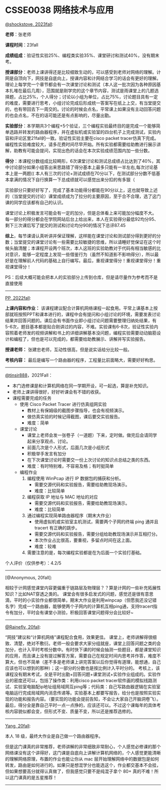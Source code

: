 
# CSSE0038 网络技术与应用

[@shockstove, 2023fall](https://github.com/shockstove):

**老师**：张老师

**课程时间**：23fall

**成绩组成**：验证性实验25%、编程类实验35%、课堂研讨和测试40%，没有期末考。

**授课部分**：老师上课讲得还是比较细致生动的，可以感受到老师对网络的理解。计网是自顶向下，网技是自底向上，授课内容和计网结合学习的话会有更好的理解。理论上每学完一个章节都会有一次课堂讨论和测试（本人这一批次因为各种原因基本扎堆在最后几周），范围就是刚学完的这个章节内容，测试是雨课堂上的几题选择题，占比25%，个人得分；讨论以小组为单位，占比75%，讨论题目具有一定的难度，需要进行思考，小组讨论完成后形成统一答案写在纸上上交，有当堂提交的，也有带回去下一周交的。讨论的时候会点名，平常课上如果没有主动回答问题的也会点名，不在的话可能还是有点影响的，尽量出勤。

**实验部分**：本学期共3个编程+5个验证，三个编程实验最终目的是完成一个能够简单选路并转发的路由器程序，并在虚拟机或实验室的四台机子上完成测试，实验内容和评论区里21fall的一致。验证性实验主要在cisco packet tracer仿真下完成。编程性实验难度较大，请多花费时间尽早开始。所有实验都需要给助教进行展示讲解，助教有可能会提问，实现出色的话会在本次实验成绩范围内加一些分数。

**得分**：本课程分数组成比较畸形，6次课堂讨论和测试总成绩占比达到了40%，其中讨论部分如果小组答出来思路错了得分基本上最多只能有一半左右,每次讨论基本上是一两题(( 本人有三次的讨论+测试成绩在70分以下，在测试部分分数不低基本拿满的情况下自行换算一下总成绩就可以感觉出来分扣的有多狠（

实验部分只要好好写了，完成了基本功能得分都能在90分以上，这也就导致上述的（当堂提交的讨论）课堂成绩成为了拉分的主要原因，至于合不合理，选了这门课的同学应该都有自己的认识。

课堂讨论上积极发言可能会有一定的加分，但是总体看上来可能加分幅度不大。
每一部分的得分都会在学院网站后台上给出来，本人在实验得分最低92均分95、剩下三次课后写了提交的测试和讨论均分90的情况下总评87.45

**综上**，每节课请认真听讲并保证理解，这样能在课堂讨论和测试部分得到更好的分数；当堂提交的课堂讨论有一些需要比较敏捷的思维，所以请睡好觉保证在这个时候头脑清醒；本课程开设两个班次，本人这班的实验助教对于代码有相当敏感的比对意识，能够一定程度上发现一些借鉴行为（虽然不知道影不影响得分），所以最好是在理解前人代码的基础上自行编写。最后，重视课堂得分！重视课堂得分！重视课堂得分！

PS：后续大概可能会把本人的实验部分上传到仓库，但是请尽量作为参考而不是直接使用


---

[PP, 2022fall](mailto:1741857712@qq.com):

**上课内容和作业：** 该课程建议配合计算机网络课程一起食用。平常上课基本上按部就班按照PPT和课本进行的，课程中会有提问和小组讨论的环境，需要发表讨论结果并回答问题的。课后会有书面作业即小组讨论问题需要整理归纳处结果，有5-6次，题目基本都是贴合刚讲过的内容，不难。实验课有6-8次，验证性实验内容照着老师发的视频讲解和书上的详细讲解基本没问题，编程实验需要动动脑筋设计和编程了，但也是可以完成的，都需要给助教展示、讲解并写实验报告。

**授课老师：** 张建忠老师，互动性很高，但是说实话给分比较一般。

**考核内容：** 最后是编写一个路由器的程序，工程量比前面略大，需要好好构思。

---

[@tinsir888](https://github.com/tinsir888)，2021Fall：

- 本门选修课是和计算机网络在同一学期开设，可一起选，算是补充知识。
- 老师上课讲得很好，好好听课会有不错的收获。
- 课程需要完成的任务
  - 使用 Cisco Packet Tracer 进行仿真组网实验
    - 教材上有保姆级的截图步骤指导，也会有视频演示。
    - 做仿真实验的时候记得截图，课后要交实验报告。
    - 难度：简单
  - 课堂讨论
    - 课堂上老师会发一张卷子（一道题）下来，定时做。做完后会请同学起来分享观点、讨论。
    - 前面几次是个人形式，后面几次是小组形式
    - 积极举手发言有加分
    - 在下次课堂讨论时需要交一份上次讨论的知识点总结之类的东西。
    - 难度：有时特别难，不容易及格；有时挺简单
  - 编程作业
    1. 编程使用 WinPcap 进行 IP 数据包的捕获和分析。
       - 需要交源代码和实验报告，需要给助教现场演示。
       - 难度：比较简单
    2. 编程获取 IP 地址与 MAC 地址的对应
       - 需要交源代码和实验报告，需要给助教现场演示。
       - 难度：比较简单
    3. 通过编程实现简单路由器程序（期末大作业）
       - 使用虚拟机或实验室主机测试，需要两个子网的终端 ping 通并且 tracert 有正确的跳步。
       - 需要交源代码和实验报告，需要分组给助教现场演示并互相打分。
       - 本次作业占比很高，要重视，多留点时间在这上面。
       - 难度：较难
    4. 需要注意的是，每次编程实验都是在为后面一个实验打基础。

个人评价（仅供参考）：4.2/5

---

[@Anonymous, 20fall]:

相较于计网感觉课堂内容更偏重于链路层及物理层？？算是计网的一些补充拓展性知识？比如NAT穿透之类的。
课堂会有很多启发式的问题，感觉还是很有意思滴，平时的小实验作业都很简单，期末大作业是利用winpcap（但愿我还没记错名字）完成一个路由器，能够使两个子网内的计算机互相ping通，支持tracert指令有加分，平时会有课堂小测验，积极回答课堂问题得分会比较好~

---

[@Rainefly, 20fall](https://github.com/Rainefly):

“网技”建议和“计算机网络”课程配合食用，效果更佳。
课堂上，老师讲解得很细致、清楚，绝对不敷衍。老师一般会要求大家分组就座，课堂上回答问题之类的会加分，也计入平时考核分数中。有时快下课的时候会抽测一些题目，都是课堂知识的应用，而且课上没有提过解答方案，需要自己在规定时间内思考并作答，难度不算大，但也不简单（差不多是老师课上讲完答案以后你觉得有道理，能想通，自己应该也可以想到的那种）；这一部分的分数也是按比例计入平时分的。
考核上，该课程没有期末考试，全是平时出勤+回答问题+课堂测试+实验作业组成的。实验作业的密度还可以，包括了操作类：利用cisco packet tracer软件画的模拟线路测试、实验室电脑配ip地址组局域网互ping等；代码类：自己写路由器逻辑在实验室电脑运行完成局域网内消息传递等。实验基本上都要写报告，给分也是按照实验实现的功能和报告内容。（要实现的功能会提前告知，不会让大家自己开脑洞卷飞）。
最后，得分全是靠自己平时一点一点挣的，应该还可以。不过这个课每年的具体考核内容貌似都会变，但形式不变、质量不变，所以还是推荐选修的。

---

[Yang, 20fall](https://github.com/NKU-Yang):

本人 18 级，最终大作业是自己做一个路由器程序。

但是这门课真的非常推荐，老师讲解的非常细致非常耐心，个人感觉必修课的那个网络课没有这个讲得好，这门课是自底向上讲解计算机网络的，个人感觉更能清晰的理解网络原理，布置的作业也能让你从 mac 层开始理解网络中的数据包是如何转发，路由是如何进行的。如果只是想混学分也能选这个，作业都交基本不会挂，但如果想要高分就得认真做了，但我感觉只要不是纯混子拿个 80+ 真的不难！所以这门课真的是五星推荐！

---
